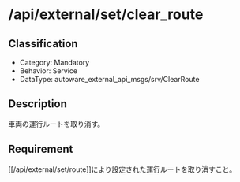 # /api/external/set/clear_route

## Classification

- Category: Mandatory
- Behavior: Service
- DataType: autoware_external_api_msgs/srv/ClearRoute

## Description

車両の運行ルートを取り消す。

## Requirement

[[/api/external/set/route]]により設定された運行ルートを取り消すこと。
